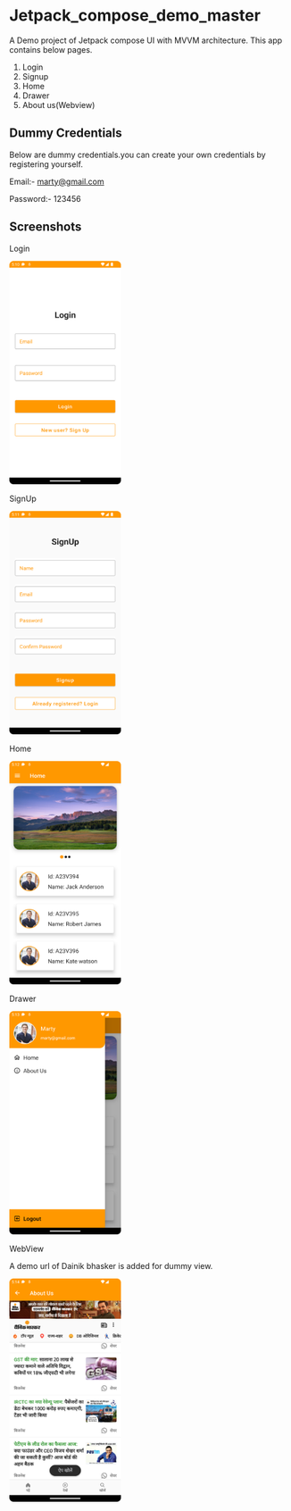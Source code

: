 # Jetpack_compose_demo_master
A Demo project of Jetpack compose UI with MVVM architecture. This app contains below pages.
1. Login
2. Signup
3. Home
4. Drawer
5. About us(Webview)

## Dummy Credentials
Below are dummy credentials.you can create your own credentials by registering yourself.

Email:- marty@gmail.com

Password:- 123456


## Screenshots

Login

<img alt="img.png" height="400" src="img.png" width="200"/>


SignUp

<img alt="img_1.png" height="400" src="img_1.png" width="200"/>


Home

<img alt="img_2.png" height="400" src="img_2.png" width="200"/>


Drawer

<img alt="img_3.png" height="400" src="img_3.png" width="200"/>


WebView

A demo url of Dainik bhasker is added for dummy view.

<img alt="img_4.png" height="400" src="img_4.png" width="200"/>